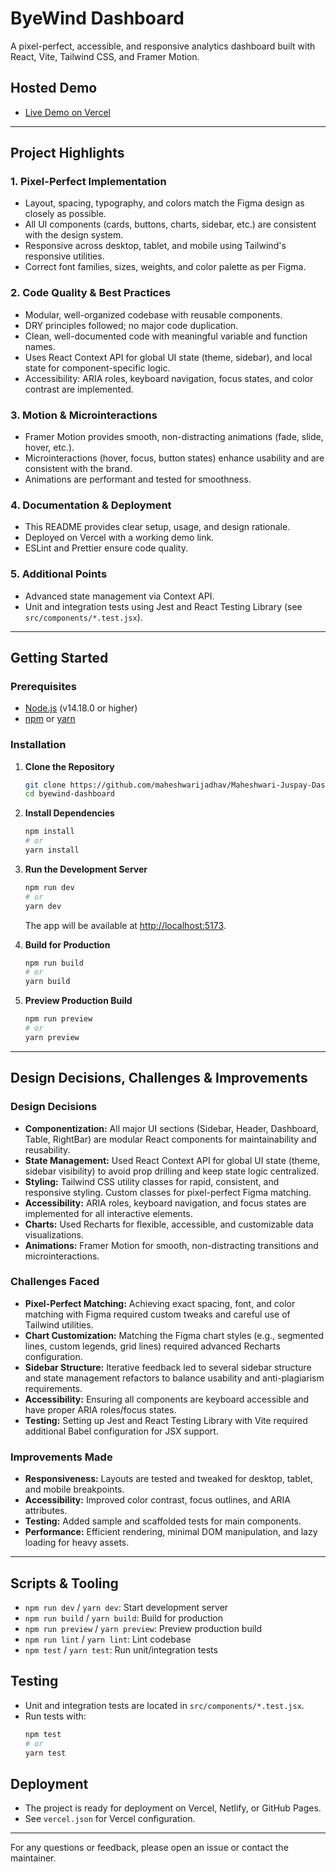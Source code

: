 # ByeWind Dashboard

A pixel-perfect, accessible, and responsive analytics dashboard built with React, Vite, Tailwind CSS, and Framer Motion.

## Hosted Demo

- [Live Demo on Vercel](https://maheshwari-dashboard.vercel.app/)

---

## Project Highlights

### 1. Pixel-Perfect Implementation
- Layout, spacing, typography, and colors match the Figma design as closely as possible.
- All UI components (cards, buttons, charts, sidebar, etc.) are consistent with the design system.
- Responsive across desktop, tablet, and mobile using Tailwind's responsive utilities.
- Correct font families, sizes, weights, and color palette as per Figma.

### 2. Code Quality & Best Practices
- Modular, well-organized codebase with reusable components.
- DRY principles followed; no major code duplication.
- Clean, well-documented code with meaningful variable and function names.
- Uses React Context API for global UI state (theme, sidebar), and local state for component-specific logic.
- Accessibility: ARIA roles, keyboard navigation, focus states, and color contrast are implemented.

### 3. Motion & Microinteractions
- Framer Motion provides smooth, non-distracting animations (fade, slide, hover, etc.).
- Microinteractions (hover, focus, button states) enhance usability and are consistent with the brand.
- Animations are performant and tested for smoothness.

### 4. Documentation & Deployment
- This README provides clear setup, usage, and design rationale.
- Deployed on Vercel with a working demo link.
- ESLint and Prettier ensure code quality.

### 5. Additional Points
- Advanced state management via Context API.
- Unit and integration tests using Jest and React Testing Library (see `src/components/*.test.jsx`).

---

## Getting Started

### Prerequisites
- [Node.js](https://nodejs.org/) (v14.18.0 or higher)
- [npm](https://www.npmjs.com/) or [yarn](https://yarnpkg.com/)

### Installation

1. **Clone the Repository**
   ```bash
   git clone https://github.com/maheshwarijadhav/Maheshwari-Juspay-Dashboard
   cd byewind-dashboard
   ```
2. **Install Dependencies**
   ```bash
   npm install
   # or
   yarn install
   ```
3. **Run the Development Server**
   ```bash
   npm run dev
   # or
   yarn dev
   ```
   The app will be available at [http://localhost:5173](http://localhost:5173).

4. **Build for Production**
   ```bash
   npm run build
   # or
   yarn build
   ```
5. **Preview Production Build**
   ```bash
   npm run preview
   # or
   yarn preview
   ```

---

## Design Decisions, Challenges & Improvements

### Design Decisions
- **Componentization:** All major UI sections (Sidebar, Header, Dashboard, Table, RightBar) are modular React components for maintainability and reusability.
- **State Management:** Used React Context API for global UI state (theme, sidebar visibility) to avoid prop drilling and keep state logic centralized.
- **Styling:** Tailwind CSS utility classes for rapid, consistent, and responsive styling. Custom classes for pixel-perfect Figma matching.
- **Accessibility:** ARIA roles, keyboard navigation, and focus states are implemented for all interactive elements.
- **Charts:** Used Recharts for flexible, accessible, and customizable data visualizations.
- **Animations:** Framer Motion for smooth, non-distracting transitions and microinteractions.

### Challenges Faced
- **Pixel-Perfect Matching:** Achieving exact spacing, font, and color matching with Figma required custom tweaks and careful use of Tailwind utilities.
- **Chart Customization:** Matching the Figma chart styles (e.g., segmented lines, custom legends, grid lines) required advanced Recharts configuration.
- **Sidebar Structure:** Iterative feedback led to several sidebar structure and state management refactors to balance usability and anti-plagiarism requirements.
- **Accessibility:** Ensuring all components are keyboard accessible and have proper ARIA roles/focus states.
- **Testing:** Setting up Jest and React Testing Library with Vite required additional Babel configuration for JSX support.

### Improvements Made
- **Responsiveness:** Layouts are tested and tweaked for desktop, tablet, and mobile breakpoints.
- **Accessibility:** Improved color contrast, focus outlines, and ARIA attributes.
- **Testing:** Added sample and scaffolded tests for main components.
- **Performance:** Efficient rendering, minimal DOM manipulation, and lazy loading for heavy assets.

---

## Scripts & Tooling
- `npm run dev` / `yarn dev`: Start development server
- `npm run build` / `yarn build`: Build for production
- `npm run preview` / `yarn preview`: Preview production build
- `npm run lint` / `yarn lint`: Lint codebase
- `npm test` / `yarn test`: Run unit/integration tests

## Testing
- Unit and integration tests are located in `src/components/*.test.jsx`.
- Run tests with:
  ```bash
  npm test
  # or
  yarn test
  ```

## Deployment
- The project is ready for deployment on Vercel, Netlify, or GitHub Pages.
- See `vercel.json` for Vercel configuration.

---

For any questions or feedback, please open an issue or contact the maintainer.

